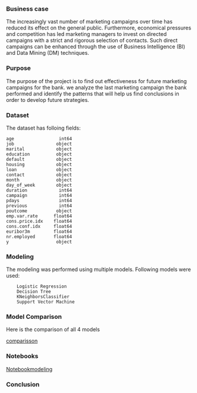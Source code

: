 ### Business case
The increasingly vast number of marketing campaigns over time has reduced its effect on the general public. Furthermore, economical pressures and competition has led marketing managers to invest on directed campaigns with a strict and rigorous selection of contacts. Such direct campaigns can be enhanced through the use of Business Intelligence (BI) and Data Mining (DM) techniques.

### Purpose
The purpose of the project is to find out  effectiveness for future marketing campaigns for the bank.  we analyze the last marketing campaign the bank performed and identify the patterns that will help us find conclusions in order to develop future strategies.


### Dataset
The dataset has folloing fields:
```
age                 int64
job                object
marital            object
education          object
default            object
housing            object
loan               object
contact            object
month              object
day_of_week        object
duration            int64
campaign            int64
pdays               int64
previous            int64
poutcome           object
emp.var.rate      float64
cons.price.idx    float64
cons.conf.idx     float64
euribor3m         float64
nr.employed       float64
y                  object
```

### Modeling
The modeling was performed using multiple models. Following models were used:

```
    Logistic Regression
    Decision Tree
    KNeighborsClassifier
    Support Vector Machine
```
### Model Comparison
Here is the comparison of all 4 models

[comparisson]()

### Notebooks
[Notebookmodeling](AbsenteeismModeling.ipynb)

### Conclusion
